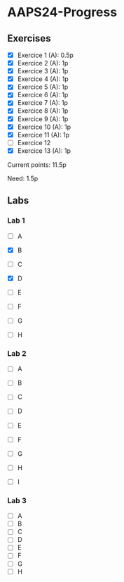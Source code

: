 # AAPS24-Progress

## Exercises

- [x] Exercice 1 (A): 0.5p
- [x] Exercice 2 (A): 1p
- [x] Exercice 3 (A): 1p
- [x] Exercice 4 (A): 1p
- [x] Exercice 5 (A): 1p
- [x] Exercice 6 (A): 1p
- [x] Exercice 7 (A): 1p
- [x] Exercice 8 (A): 1p
- [x] Exercice 9 (A): 1p
- [x] Exercice 10 (A): 1p
- [x] Exercice 11 (A): 1p
- [ ] Exercice 12
- [x] Exercice 13 (A): 1p

Current points: 11.5p

Need: 1.5p

## Labs

### Lab 1
- [ ] A
- [x] B
- [ ] C
- [x] D
- [ ] E
- [ ] F
- [ ] G
- [ ] H


### Lab 2
- [ ] A
- [ ] B
- [ ] C
- [ ] D
- [ ] E
- [ ] F
- [ ] G
- [ ] H
- [ ] I


### Lab 3
- [ ] A
- [ ] B
- [ ] C
- [ ] D
- [ ] E
- [ ] F
- [ ] G
- [ ] H
